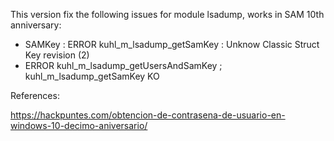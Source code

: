 This version fix the following issues for module lsadump, works in SAM 10th anniversary:

- SAMKey :  ERROR kuhl_m_lsadump_getSamKey : Unknow Classic Struct Key revision (2)
- ERROR kuhl_m_lsadump_getUsersAndSamKey ; kuhl_m_lsadump_getSamKey KO

References:

https://hackpuntes.com/obtencion-de-contrasena-de-usuario-en-windows-10-decimo-aniversario/
